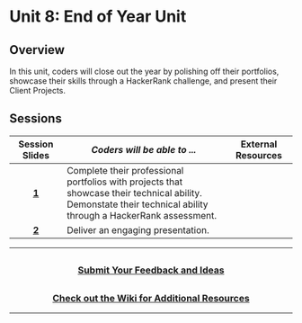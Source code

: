 # Unit 8: End of Year Unit

## Overview

In this unit, coders will close out the year by polishing off their portfolios, showcase their skills through a HackerRank challenge, and present their Client Projects.

## Sessions

|                                                Session Slides                                                 | _Coders will be able to ..._                                                                                                                                       | External Resources |
| :-----------------------------------------------------------------------------------------------------------: | ------------------------------------------------------------------------------------------------------------------------------------------------------------------ | :----------------: |
| [**1**](https://docs.google.com/presentation/d/1O6bWei-ESE-p9ebVsw_WuFRlqd2nKGdnPnj1aBKygTQ/edit?usp=sharing) | Complete their professional portfolios with projects that showcase their technical ability.<br>Demonstate their technical ability through a HackerRank assessment. |
|            [**2**](https://docs.google.com/presentation/d/1H-14HB-sXYu_SWml-Yt1_bPpFDBuodbVnvc3tG4AU7M/edit?usp=sharing)             | Deliver an engaging presentation.                                                                                                                                  |

---

## <h3 align="center"><a href="https://forms.gle/vyAD1HFwXHZMRXrr9">Submit Your Feedback and Ideas</a></h3>

## <h3 align="center"><a href="https://github.com/itscodenation/curriculum-20-21/wiki">Check out the Wiki for Additional Resources</a></h3>

---
